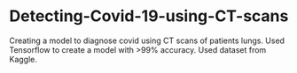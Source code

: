 # Detecting-Covid-19-using-CT-scans
Creating a model to diagnose covid using CT scans of patients lungs. Used Tensorflow to create a model with >99% accuracy. Used dataset from Kaggle.
